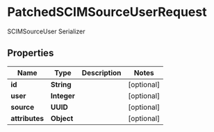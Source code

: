 

# PatchedSCIMSourceUserRequest

SCIMSourceUser Serializer

## Properties

| Name | Type | Description | Notes |
|------------ | ------------- | ------------- | -------------|
|**id** | **String** |  |  [optional] |
|**user** | **Integer** |  |  [optional] |
|**source** | **UUID** |  |  [optional] |
|**attributes** | **Object** |  |  [optional] |



